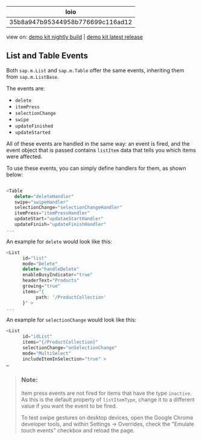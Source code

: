 <!-- loio35b8a947b95344958b776699c116ad12 -->

| loio |
| -----|
| 35b8a947b95344958b776699c116ad12 |

<div id="loio">

view on: [demo kit nightly build](https://openui5nightly.hana.ondemand.com/topic/35b8a947b95344958b776699c116ad12) | [demo kit latest release](https://sdk.openui5.org/topic/35b8a947b95344958b776699c116ad12)</div>

## List and Table Events

Both `sap.m.List` and `sap.m.Table` offer the same events, inheriting them from `sap.m.ListBase`.

The events are:

-   `delete`
-   `itemPress`
-   `selectionChange`
-   `swipe`
-   `updateFinished`
-   `updateStarted`

All of these events are handled in the same way: an event is fired, and the event object that is passed contains `listItem` data that tells you which items were affected.

To use these events, you can simply define handlers for them, as shown below:

```js

<Table
   delete="deleteHandler"
   swipe="swipeHandler"
   selectionChange="selectionChangeHandler"
   itemPress="itemPressHandler"
   updateStart="updataeStartHandler"
   updateFinish="updateFinishHandler"
...
```

An example for `delete` would look like this:

```js
<List
      id="list"
      mode="Delete"
      delete="handleDelete"
      enableBusyIndicator="true"
      headerText="Products"
      growing="true"
      items="{
           path: '/ProductCollection'
      }" >
...
```

An example for `selectionChange` would look like this:

```js
<List
      id="idList"
      items="{/ProductCollection}"
      selectionChange="onSelectionChange"
      mode="MultiSelect"
      includeItemInSelection="true" >
…
```

> ### Note:  
> Item press events are not fired for items that have the type `inactive`. As this is the default property of `listItemType`, change it to a different value if you want the event to be fired.
> 
> To test swipe gestures on desktop devices, open the Google Chrome developer tools, and within Settings → Overrides, check the "Emulate touch events" checkbox and reload the page.

